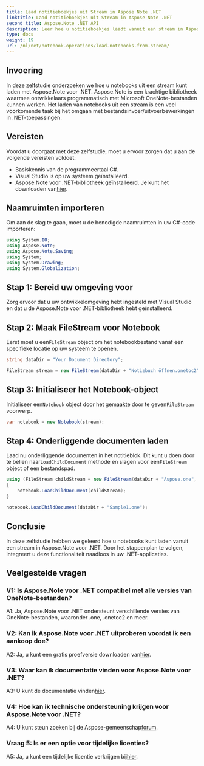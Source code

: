 ```yaml
---
title: Laad notitieboekjes uit Stream in Aspose Note .NET
linktitle: Laad notitieboekjes uit Stream in Aspose Note .NET
second_title: Aspose.Note .NET API
description: Leer hoe u notitieboekjes laadt vanuit een stream in Aspose.Note voor .NET. Volg deze stapsgewijze handleiding voor een naadloze integratie in uw .NET-applicaties.
type: docs
weight: 19
url: /nl/net/notebook-operations/load-notebooks-from-stream/
---
```

## Invoering

In deze zelfstudie onderzoeken we hoe u notebooks uit een stream kunt laden met Aspose.Note voor .NET. Aspose.Note is een krachtige bibliotheek waarmee ontwikkelaars programmatisch met Microsoft OneNote-bestanden kunnen werken. Het laden van notebooks uit een stream is een veel voorkomende taak bij het omgaan met bestandsinvoer/uitvoerbewerkingen in .NET-toepassingen.

## Vereisten

Voordat u doorgaat met deze zelfstudie, moet u ervoor zorgen dat u aan de volgende vereisten voldoet:

- Basiskennis van de programmeertaal C#.
- Visual Studio is op uw systeem geïnstalleerd.
-  Aspose.Note voor .NET-bibliotheek geïnstalleerd. Je kunt het downloaden van[hier](https://releases.aspose.com/note/net/).

## Naamruimten importeren

Om aan de slag te gaan, moet u de benodigde naamruimten in uw C#-code importeren:

```csharp
using System.IO;
using Aspose.Note;
using Aspose.Note.Saving;
using System;
using System.Drawing;
using System.Globalization;
```

## Stap 1: Bereid uw omgeving voor

Zorg ervoor dat u uw ontwikkelomgeving hebt ingesteld met Visual Studio en dat u de Aspose.Note voor .NET-bibliotheek hebt geïnstalleerd.

## Stap 2: Maak FileStream voor Notebook

 Eerst moet u een`FileStream` object om het notebookbestand vanaf een specifieke locatie op uw systeem te openen.

```csharp
string dataDir = "Your Document Directory";

FileStream stream = new FileStream(dataDir + "Notizbuch öffnen.onetoc2", FileMode.Open);
```

## Stap 3: Initialiseer het Notebook-object

 Initialiseer een`Notebook` object door het gemaakte door te geven`FileStream` voorwerp.

```csharp
var notebook = new Notebook(stream);
```

## Stap 4: Onderliggende documenten laden

Laad nu onderliggende documenten in het notitieblok. Dit kunt u doen door te bellen naar`LoadChildDocument` methode en slagen voor een`FileStream` object of een bestandspad.

```csharp
using (FileStream childStream = new FileStream(dataDir + "Aspose.one", FileMode.Open))
{
    notebook.LoadChildDocument(childStream);
}

notebook.LoadChildDocument(dataDir + "Sample1.one");
```

## Conclusie

In deze zelfstudie hebben we geleerd hoe u notebooks kunt laden vanuit een stream in Aspose.Note voor .NET. Door het stappenplan te volgen, integreert u deze functionaliteit naadloos in uw .NET-applicaties.

## Veelgestelde vragen

### V1: Is Aspose.Note voor .NET compatibel met alle versies van OneNote-bestanden?

A1: Ja, Aspose.Note voor .NET ondersteunt verschillende versies van OneNote-bestanden, waaronder .one, .onetoc2 en meer.

### V2: Kan ik Aspose.Note voor .NET uitproberen voordat ik een aankoop doe?

 A2: Ja, u kunt een gratis proefversie downloaden van[hier](https://releases.aspose.com/).

### V3: Waar kan ik documentatie vinden voor Aspose.Note voor .NET?

 A3: U kunt de documentatie vinden[hier](https://reference.aspose.com/note/net/).

### V4: Hoe kan ik technische ondersteuning krijgen voor Aspose.Note voor .NET?

 A4: U kunt steun zoeken bij de Aspose-gemeenschap[forum](https://forum.aspose.com/c/note/28).

### Vraag 5: Is er een optie voor tijdelijke licenties?

 A5: Ja, u kunt een tijdelijke licentie verkrijgen bij[hier](https://purchase.aspose.com/temporary-license/).